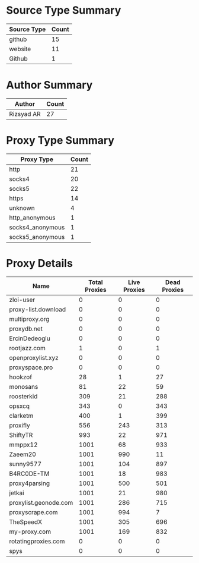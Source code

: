 # Source Type Summary

| Source Type | Count |
|-------------|-------|
| github | 15 |
| website | 11 |
| Github | 1 |


# Author Summary

| Author | Count |
|--------|-------|
| Rizsyad AR | 27 |


# Proxy Type Summary

| Proxy Type | Count |
|------------|-------|
| http | 21 |
| socks4 | 20 |
| socks5 | 22 |
| https | 14 |
| unknown | 4 |
| http_anonymous | 1 |
| socks4_anonymous | 1 |
| socks5_anonymous | 1 |


# Proxy Details

| Name | Total Proxies | Live Proxies | Dead Proxies |
|------|---------------|--------------|---------------|
| zloi-user | 0 | 0 | 0 |
| proxy-list.download | 0 | 0 | 0 |
| multiproxy.org | 0 | 0 | 0 |
| proxydb.net | 0 | 0 | 0 |
| ErcinDedeoglu | 0 | 0 | 0 |
| rootjazz.com | 1 | 0 | 1 |
| openproxylist.xyz | 0 | 0 | 0 |
| proxyspace.pro | 0 | 0 | 0 |
| hookzof | 28 | 1 | 27 |
| monosans | 81 | 22 | 59 |
| roosterkid | 309 | 21 | 288 |
| opsxcq | 343 | 0 | 343 |
| clarketm | 400 | 1 | 399 |
| proxifly | 556 | 243 | 313 |
| ShiftyTR | 993 | 22 | 971 |
| mmppx12 | 1001 | 68 | 933 |
| Zaeem20 | 1001 | 990 | 11 |
| sunny9577 | 1001 | 104 | 897 |
| B4RC0DE-TM | 1001 | 18 | 983 |
| proxy4parsing | 1001 | 500 | 501 |
| jetkai | 1001 | 21 | 980 |
| proxylist.geonode.com | 1001 | 286 | 715 |
| proxyscrape.com | 1001 | 994 | 7 |
| TheSpeedX | 1001 | 305 | 696 |
| my-proxy.com | 1001 | 169 | 832 |
| rotatingproxies.com | 0 | 0 | 0 |
| spys | 0 | 0 | 0 |
